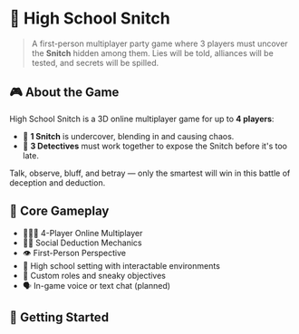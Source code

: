 # 🎒 High School Snitch

> A first-person multiplayer party game where 3 players must uncover the **Snitch** hidden among them. Lies will be told, alliances will be tested, and secrets will be spilled.

## 🎮 About the Game

High School Snitch is a 3D online multiplayer game for up to **4 players**:
- 👀 **1 Snitch** is undercover, blending in and causing chaos.
- 🔎 **3 Detectives** must work together to expose the Snitch before it's too late.

Talk, observe, bluff, and betray — only the smartest will win in this battle of deception and deduction.

## 🧠 Core Gameplay

- 🧑‍🤝‍🧑 4-Player Online Multiplayer
- 🕵️‍♂️ Social Deduction Mechanics
- 👁️ First-Person Perspective
- 🏫 High school setting with interactable environments
- 📜 Custom roles and sneaky objectives
- 🗣️ In-game voice or text chat (planned)

## 🚀 Getting Started